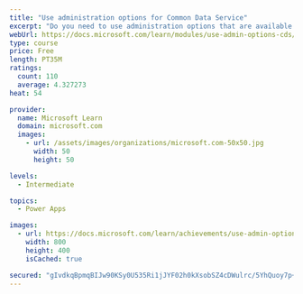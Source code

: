 ```yaml
---
title: "Use administration options for Common Data Service"
excerpt: "Do you need to use administration options that are available for Common Data Service? This module will show you how you can use solutions within Common Data Service and administer environments."
webUrl: https://docs.microsoft.com/learn/modules/use-admin-options-cds/
type: course
price: Free
length: PT35M
ratings:
  count: 110
  average: 4.327273
heat: 54

provider:
  name: Microsoft Learn
  domain: microsoft.com
  images:
    - url: /assets/images/organizations/microsoft.com-50x50.jpg
      width: 50
      height: 50

levels:
  - Intermediate

topics:
  - Power Apps

images:
  - url: https://docs.microsoft.com/learn/achievements/use-admin-options-cds-social.png
    width: 800
    height: 400
    isCached: true

secured: "gIvdkqBpmqBIJw90KSy0U535Ri1jJYF02h0kXsobSZ4cDWulrc/5YhQuoy7p+emPODPLd2sdJ5oHc/9kHt3ZYrds77YifOsVDJ99S9LoMcMu7v7tcwAOfdDxgGZ6wPbRCj9IIVma1i0+yboMckEyJYPr4zK6ZFw2UTgQmbuztv1tusbQ0gel0be7sxeNASSjJcH1RkwmjHRfctu9Q9Va9l652LPeD+zwInoZWUApDUoD85cXUs/EYbELxmQaYxpqEltT/iKWM2xpM+lTuE1dd33fKjlDF2ZmvqNQ0Nm9h+UXJ0QwmEoGK69RkCiofTLseTjZmOCQgxEpShLs1ZL0h/0H5Yv/4e//w+++Ss/ihzHR+vy+cFaOsg+2xxGQh0GnrZjlQYprAXRmT8LpH/jDow==;x6znrbvrxX/FtfTVIn8ylQ=="
---
```


